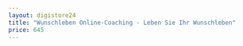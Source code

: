 ```yaml
---
layout: digistore24
title: "Wunschleben Online-Coaching - Leben Sie Ihr Wunschleben"
price: 645
---
```

